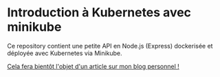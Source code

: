 # Introduction à Kubernetes avec minikube

Ce repository contient une petite API en Node.js (Express) dockerisée et déployée avec Kubernetes via Minikube.

[Cela fera bientôt l'objet d'un article sur mon blog personnel !](article.md)
